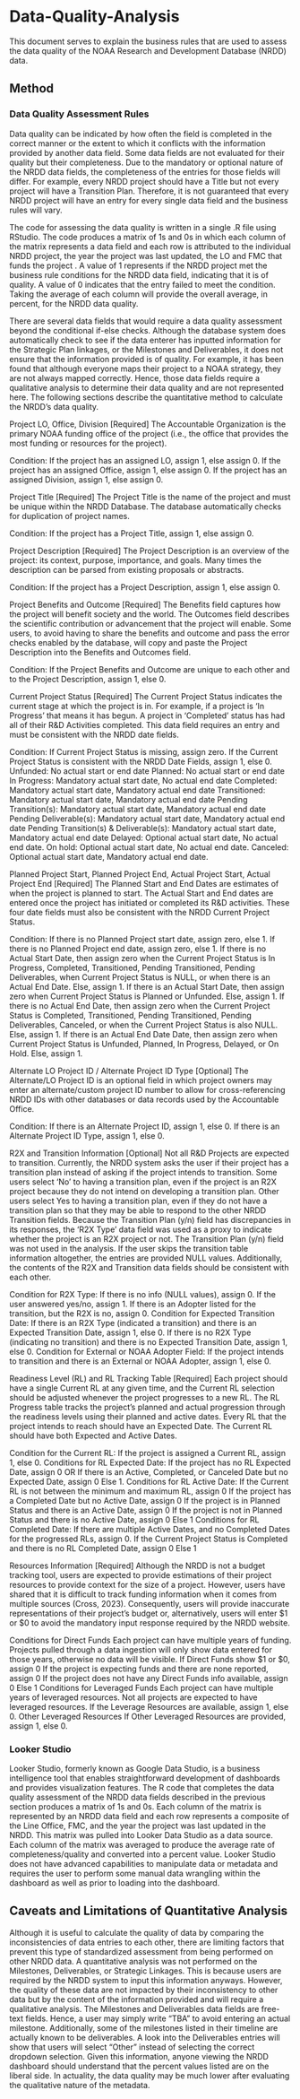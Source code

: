 # Data-Quality-Analysis

This document serves to explain the business rules that are used to assess the data quality of the NOAA Research and Development Database (NRDD) data. 

## Method
### Data Quality Assessment Rules
Data quality can be indicated by how often the field is completed in the correct manner or the extent to which it conflicts with the information provided by another data field. Some data fields are not evaluated for their quality but their completeness. Due to the mandatory or optional nature of the NRDD data fields, the completeness of the entries for those fields will differ. For example, every NRDD project should have a Title but not every project will have a Transition Plan. Therefore, it is not guaranteed that every NRDD project will have an entry for every single data field and the business rules will vary. 

The code for assessing the data quality is written in a single .R file using RStudio. The code produces a matrix of 1s and 0s in which each column of the matrix represents a data field and each row is attributed to the individual NRDD project, the year the project was last updated, the LO and FMC that funds the project . A value of 1 represents if the NRDD project met the business rule conditions for the NRDD data field, indicating that it is of quality. A value of 0 indicates that the entry failed to meet the condition. Taking the average of each column will provide the overall average, in percent, for the NRDD data quality. 

There are several data fields that would require a data quality assessment beyond the conditional if-else checks. Although the database system does automatically check to see if the data enterer has inputted information for the Strategic Plan linkages, or the Milestones and Deliverables, it does not ensure that the information provided is of quality. For example, it has been found that although everyone maps their project to a NOAA strategy, they are not always mapped correctly. Hence, those data fields require a qualitative analysis to determine their data quality and are not represented here. The following sections describe the quantitative method to calculate the NRDD’s data quality.

Project LO, Office, Division [Required]
The Accountable Organization is the primary NOAA funding office of the project (i.e., the office that provides the most funding or resources for the project). 

Condition: 
If the project has an assigned LO, assign 1, else assign 0.
If the project has an assigned Office, assign 1, else assign 0.
If the project has an assigned Division, assign 1, else assign 0.

Project Title [Required]
The Project Title is the name of the project and must be unique within the NRDD Database. The database automatically checks for duplication of project names. 

Condition: If the project has a Project Title, assign 1, else assign 0.

Project Description [Required]
The Project Description is an overview of the project: its context, purpose, importance, and goals. Many times the description can be parsed from existing proposals or abstracts.

Condition: If the project has a Project Description, assign 1, else assign 0.

Project Benefits and Outcome [Required]
The Benefits field captures how the project will benefit society and the world.  The Outcomes field describes the scientific contribution or advancement that the project will enable. 
Some users, to avoid having to share the benefits and outcome and pass the error checks enabled by the database, will copy and paste the Project Description into the Benefits and Outcomes field. 

Condition: If the Project Benefits and Outcome are unique to each other and to the Project Description, assign 1, else 0.

Current Project Status [Required]
The Current Project Status indicates the current stage at which the project is in. For example, if a project is ‘In Progress’ that means it has begun. A project in ‘Completed’ status has had all of their R&D Activities completed. This data field requires an entry and must be consistent with the NRDD date fields.

Condition: 
If Current Project Status is missing, assign zero.
If the Current Project Status is consistent with the NRDD Date Fields, assign 1, else 0.
Unfunded: No actual start or end date
Planned: No actual start or end date
In Progress: Mandatory actual start date, No actual end date
Completed: Mandatory actual start date, Mandatory actual end date
Transitioned: Mandatory actual start date, Mandatory actual end date
Pending Transition(s): Mandatory actual start date, Mandatory actual end date
Pending Deliverable(s): Mandatory actual start date, Mandatory actual end date
Pending Transition(s) & Deliverable(s):  Mandatory actual start date, Mandatory actual end date
Delayed: Optional actual start date, No actual end date.
On hold: Optional actual start date, No actual end date.
Canceled: Optional actual start date, Mandatory actual end date.

Planned Project Start, Planned Project End, Actual Project Start, Actual Project End [Required]
The Planned Start and End Dates are estimates of when the project is planned to start. The Actual Start and End dates are entered once the project has initiated or completed its R&D activities. These four date fields must also be consistent with the NRDD Current Project Status. 

Condition: 
If there is no Planned Project start date, assign zero, else 1.
If there is no Planned Project end date, assign zero, else 1.
If there is no Actual Start Date, then assign zero when the Current Project Status is In Progress, Completed, Transitioned, Pending Transitioned, Pending Deliverables, when Current Project Status is NULL, or when there is an Actual End Date. Else, assign 1.
If there is an Actual Start Date, then assign zero when Current Project Status is Planned or Unfunded. Else, assign 1.
If there is no Actual End Date, then assign zero when the Current Project Status is Completed, Transitioned, Pending Transitioned, Pending Deliverables, Canceled, or when the Current Project Status is also NULL. Else, assign 1.
If there is an Actual End Date Date, then assign zero when Current Project Status is Unfunded, Planned, In Progress, Delayed, or On Hold. Else, assign 1.

Alternate LO Project ID / Alternate Project ID Type [Optional]
The Alternate/LO Project ID is an optional field in which project owners may enter an alternate/custom project ID number to allow for cross-referencing NRDD IDs with other databases or data records used by the Accountable Office. 

Condition:
If there is an Alternate Project ID, assign 1, else 0.
If there is an Alternate Project ID Type, assign 1, else 0.

R2X and Transition Information [Optional]
Not all R&D Projects are expected to transition. Currently, the NRDD system asks the user if their project has a transition plan instead of asking if the project intends to transition. Some users select ‘No’ to having a transition plan, even if the project is an R2X project because they do not intend on developing a transition plan. Other users select Yes to having a transition plan, even if they do not have a transition plan so that they may be able to respond to the other NRDD Transition fields. Because the Transition Plan (y/n) field has discrepancies in its responses, the ‘R2X Type’ data field was used as a proxy to indicate whether the project is an R2X project or not. The Transition Plan (y/n) field was not used in the analysis. If the user skips the transition table information altogether, the entries are provided NULL values. Additionally, the contents of the R2X and Transition data fields should be consistent with each other. 

Condition for R2X Type: 
If there is no info (NULL values), assign 0. If the user answered yes/no, assign 1.
If there is an Adopter listed for the transition, but the R2X is no, assign 0. 
	Condition for Expected Transition Date:
If there is an R2X Type (indicated a transition) and there is an Expected Transition Date, assign 1, else 0.
If there is no R2X Type (indicating no transition) and there is no Expected Transition Date, assign 1, else 0.
	Condition for External or NOAA Adopter Field:
If the project intends to transition and there is an External or NOAA Adopter, assign 1, else 0.

Readiness Level (RL) and RL Tracking Table [Required]
Each project should have a single Current RL at any given time, and the Current RL selection should be adjusted whenever the project progresses to a new RL. The RL Progress table tracks the project’s planned and actual progression through the readiness levels using their planned and active dates. Every RL that the project intends to reach should have an Expected Date. The Current RL should have both Expected and Active Dates.

Condition for the Current RL:
If the project is assigned a Current RL, assign 1, else 0. 
	Conditions for RL Expected Date:
If the project has no RL Expected Date, assign 0
OR If there is an Active, Completed, or Canceled Date but no Expected Date, assign 0
Else 1.
	Conditions for RL Active Date:
If the Current RL is not between the minimum and maximum RL, assign 0
If the project has a Completed Date but no Active Date, assign 0
If the project is in Planned Status and there is an Active Date, assign 0
If the project is not in Planned Status and there is no Active Date, assign 0
Else 1
	Conditions for RL Completed Date:
If there are multiple Active Dates, and no Completed Dates for the progressed RLs, assign 0.
If the Current Project Status is Completed and there is no RL Completed Date, assign 0
Else 1
 
Resources Information [Required]
Although the NRDD is not a budget tracking tool, users are expected to provide estimations of their project resources to provide context for the size of a project. However, users have shared that it is difficult to track funding information when it comes from multiple sources (Cross, 2023). Consequently, users will provide inaccurate representations of their project’s budget or, alternatively, users will enter $1 or $0 to avoid the mandatory input response required by the NRDD website. 

Conditions for Direct Funds
Each project can have multiple years of funding. Projects pulled through a data ingestion will only show data entered for those years, otherwise no data will be visible.
If Direct Funds show $1 or $0, assign 0
If the project is expecting funds and there are none reported, assign 0
If the project does not have any Direct Funds info available, assign 0
Else 1
	Conditions for Leveraged Funds
Each project can have multiple years of leveraged resources. Not all projects are expected to have leveraged resources.
If the Leverage Resources are available, assign 1, else 0.
Other Leveraged Resources
If Other Leveraged Resources are provided, assign 1, else 0.

### Looker Studio
Looker Studio, formerly known as Google Data Studio, is a business intelligence tool that enables straightforward development of dashboards and provides visualization features. The R code that completes the data quality assessment of the NRDD data fields described in the previous section produces a matrix of 1s and 0s. Each column of the matrix is represented by an NRDD data field and each row represents a composite of the Line Office, FMC, and the year the project was last updated in the NRDD. This matrix was pulled into Looker Data Studio as a data source. Each column of the matrix was averaged to produce the average rate of completeness/quality and converted into a percent value. Looker Studio does not have advanced capabilities to manipulate data or metadata and requires the user to perform some manual data wrangling within the dashboard as well as prior to loading into the dashboard.

## Caveats and Limitations of Quantitative Analysis
Although it is useful to calculate the quality of data by comparing the inconsistencies of data entries to each other, there are limiting factors that prevent this type of standardized assessment from being performed on other NRDD data. A quantitative analysis was not performed on the Milestones, Deliverables, or Strategic Linkages. This is because users are required by the NRDD system to input this information anyways. However, the quality of these data are not impacted by their inconsistency to other data but by the content of the information provided and will require a qualitative analysis. The Milestones and Deliverables data fields are free-text fields. Hence, a user may simply write “TBA” to avoid entering an actual milestone. Additionally, some of the milestones listed in their timeline are actually known to be deliverables. A look into the Deliverables entries will show that users will select “Other” instead of selecting the correct dropdown selection. Given this information, anyone viewing the NRDD dashboard should understand that the percent values listed are on the liberal side. In actuality, the data quality may be much lower after evaluating the qualitative nature of the metadata. 
